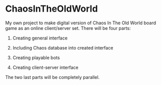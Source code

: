 # ChaosInTheOldWorld

My own project to make digital version of Chaos In The Old World board game as an online client/server set. There will be four parts:

1) Creating general interface

2) Including Chaos database into created interface

3) Creating playable bots

4) Creating client-server interface


The two last parts will be completely parallel.
